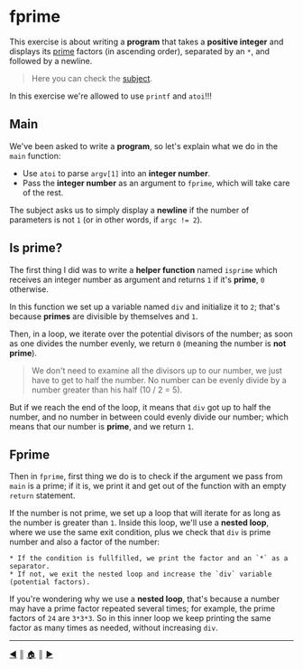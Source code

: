 # fprime
This exercise is about writing a **program** that takes a **positive integer** and displays its [prime](https://en.wikipedia.org/wiki/Prime_number) factors (in ascending order), separated by an `*`, and followed by a newline.

> Here you can check the [subject](https://github.com/lifeBalance/c_exam/blob/main/04/fprime/subject.en.txt).

In this exercise we're allowed to use `printf` and `atoi`!!!

## Main
We've been asked to write a **program**, so let's explain what we do in the `main` function:

* Use `atoi` to parse `argv[1]` into an **integer number**.
* Pass the **integer number** as an argument to `fprime`, which will take care of the rest.

The subject asks us to simply display a **newline** if the number of parameters is not `1` (or in other words, if `argc != 2`).

## Is prime?
The first thing I did was to write a **helper function** named `isprime` which receives an integer number as argument and returns `1` if it's **prime**, `0` otherwise.

In this function we set up a variable named `div` and initialize it to `2`; that's because **primes** are divisible by themselves and `1`.

Then, in a loop, we iterate over the potential divisors of the number; as soon as one divides the number evenly, we return `0` (meaning the number is **not prime**).

> We don't need to examine all the divisors up to our number, we just have to get to half the number. No number can be evenly divide by a number greater than his half (10 / 2 = 5).

But if we reach the end of the loop, it means that `div` got up to half the number, and no number in between could evenly divide our number; which means that our number is **prime**, and we return `1`.

## Fprime
Then in `fprime`, first thing we do is to check if the argument we pass from `main` is a prime; if it is, we print it and get out of the function with an empty `return` statement.

If the number is not prime, we set up a loop that will iterate for as long as the number is greater than `1`. Inside this loop, we'll use a **nested loop**, where we use the same exit condition, plus we check that `div` is prime number and also a factor of the number:

    * If the condition is fullfilled, we print the factor and an `*` as a separator.
    * If not, we exit the nested loop and increase the `div` variable (potential factors).

If you're wondering why we use a **nested loop**, that's because a number may have a prime factor repeated several times; for example, the prime factors of `24` are `3*3*3`. So in this inner loop we keep printing the same factor as many times as needed, without increasing `div`.

---
[:arrow_backward:][back] ║ [:house:][home] ║ [:arrow_forward:][next]

<!-- navigation -->
[home]: ../../../README.md
[back]: ../../../README.md
[next]: ./ft_itoa.md